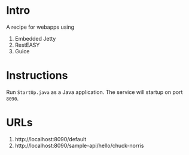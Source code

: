 # Intro
A recipe for webapps using 

1. Embedded Jetty
1. RestEASY
1. Guice

# Instructions
Run `StartUp.java` as a Java application. The service will startup on port `8090`.

# URLs
1. http://localhost:8090/default
1. http://localhost:8090/sample-api/hello/chuck-norris
